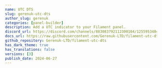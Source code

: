 ```yaml
---
name: UTC DTS
slug: gerenuk-utc-dts
author_slug: gerenuk
categories: [panel-builder]
description: Add a UTC indicator to your Filament panel.
discord_url: https://discord.com/channels/883083792112300104/1255953484679872633
docs_url: https://raw.githubusercontent.com/Gerenuk-LTD/filament-utc-dts/main/README.md
github_repository: Gerenuk-LTD/filament-utc-dts
has_dark_theme: true
has_translations: false
versions: [3]
publish_date: 2024-06-27
---
```

